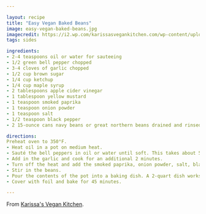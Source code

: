 ```yaml
---

layout: recipe
title: "Easy Vegan Baked Beans"
image: easy-vegan-baked-beans.jpg
imagecredit: https://i2.wp.com/karissasvegankitchen.com/wp-content/uploads/2020/05/vegan-baked-beans-11c-1.jpg
tags: sides

ingredients:
- 2-4 teaspoons oil or water for sauteeing
- 1/2 green bell pepper chopped
- 3-4 cloves of garlic chopped
- 1/2 cup brown sugar
- 1/4 cup ketchup
- 1/4 cup maple syrup
- 2 tablespoons apple cider vinegar
- 1 tablespoon yellow mustard
- 1 teaspoon smoked paprika
- 1 teaspoon onion powder
- 1 teaspoon salt
- 1/2 teaspoon black pepper
- 2 15-ounce cans navy beans or great northern beans drained and rinsed

directions:
Preheat oven to 350°F.
- Heat oil in a pot on medium heat.
- Sauté the bell peppers in oil or water until soft. This takes about 5 minutes.
- Add in the garlic and cook for an additional 2 minutes.
- Turn off the heat and add the smoked paprika, onion powder, salt, black pepper, mustard, apple cider vinegar, ketchup, maple syrup, and brown sugar. Whisk until well combined.
- Stir in the beans.
- Pour the contents of the pot into a baking dish. A 2-quart dish works great.
- Cover with foil and bake for 45 minutes.

---
```


From [Karissa's Vegan Kitchen](https://www.karissasvegankitchen.com/vegan-baked-beans/).
